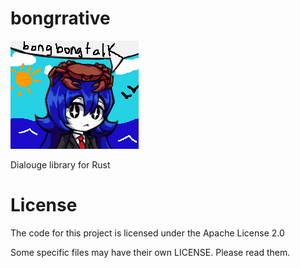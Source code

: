# bongrrative
![bongbong with a bong bong crab](assets/bongcrab.png)

Dialouge library for Rust

# License
The code for this project is licensed under the Apache License 2.0

Some specific files may have their own LICENSE. Please read them. 